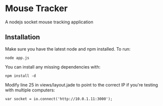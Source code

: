 # Mouse Tracker

A nodejs socket mouse tracking application

## Installation

Make sure you have the latest node and npm installed. To run:

    node app.js

You can install any missing dependencies with:

    npm install -d

Modify line 25 in views/layout.jade to point to the correct IP if you're
testing with multiple computers:

    var socket = io.connect('http://10.0.1.11:3000');

